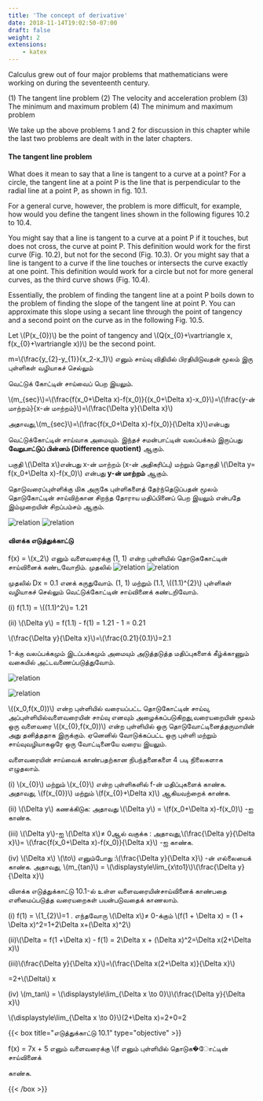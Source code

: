 ```yaml
---
title: 'The concept of derivative'
date: 2018-11-14T19:02:50-07:00
draft: false
weight: 2
extensions:
    - katex
---
```



Calculus grew out of four major problems that mathematicians were working on during the
seventeenth century.

(1) The tangent line problem
(2) The velocity and acceleration problem
(3) The minimum and maximum problem
(4) The minimum and maximum problem


We take up the above problems 1 and 2 for discussion in this chapter while the last two problems
are dealt with in the later chapters.


#### The tangent line problem
What does it mean to say that a line is tangent to a curve at a point? For a circle, the tangent line
at a point P is the line that is perpendicular to the radial line at a point P, as shown in fig. 10.1.

For a general curve, however, the problem is more difficult, for example, how would you define the tangent lines shown in the following figures 10.2 to 10.4.

You might say that a line is tangent to a curve at a point P if it touches, but does not cross, the curve at point P. This definition would work for the first curve (Fig. 10.2), but not for the second (Fig. 10.3). Or you might say that a line is tangent to a curve if the line touches or intersects the curve exactly at one point. This definition would work for a circle but not for more general curves, as the third curve shows (Fig. 10.4).

Essentially, the problem of finding the tangent line at a point P boils down to the problem of finding the slope of the tangent line at point P. You can approximate this slope using a secant line through the point of tangency and a second point on the curve as in the following Fig. 10.5.

Let \\(P(x_{0})\\) be the point of tangency and \\(Q(x_{0}+\vartriangle x, f(x_{0}+\vartriangle x))\\) be the second point. 

m=\\(\frac{y_{2}-y_{1}}{x_2-x_1}\\) எனும் சாய்வு விதியில் பிரதியிடுவதன் மூலம் இரு புள்ளிகள் வழியாகச் செல்லும்

வெட்டுக் கோட்டின் சாய்வைப் பெற இயலும்.

\\(m_{sec}\\)=\\(\frac{f(x_0+\Delta x)-f(x_0)}{(x_0+\Delta x)-x_0}\\)=\\(\frac{y-ன் மாற்றம்}{x-ன் மாற்றம்}\\)=\\(\frac{\Delta y}{\Delta x}\\)

அதாவது,\\(m_{sec}\\)=\\(\frac{f(x_0+\Delta x)-f(x_0)}{\Delta x}\\)என்பது

வெட்டுக்கோட்டின் சாய்வாக அமையும்.
இந்தச் சமன்பாட்டின் வலப்பக்கம் இருப்பது **வேறுபாட்டுப்
பின்னம் (Difference quotient)** ஆகும்.

பகுதி \\(\Delta x\\)என்பது x-ன் மாற்றம் (x-ன் அதிகரிப்பு) மற்றும்
தொகுதி \\(\Delta y= f(x_0+\Delta x)-f(x_0)\\) என்பது **y-ன் மாற்றம்** ஆகும்.

தொடுவரைப்புள்ளிக்கு மிக அருகே புள்ளிகளைத் தேர்ந்தெடுப்பதன் மூலம் தொடுகோட்டின்
சாய்விற்கான சிறந்த தோராய மதிப்பினைப் பெற இயலும் என்பதே இம்முறையின் சிறப்பம்சம் ஆகும்.

![relation](/books/maths/part-2/differential-calculus-differentiability-and-methods-of-differentiation/1.png "relation")
![relation](/books/maths/part-2/differential-calculus-differentiability-and-methods-of-differentiation/2.png "relation")

#### விளக்க எடுத்துக்காட்டு 
f(x) = \\(x_2\\) எனும் வளைவரைக்கு (1, 1)
என்ற புள்ளியில் தொடுககோட்டின் சாய்வினைக்
கண்டவோறிம்.
முதலில்
![relation](/books/maths/part-2/differential-calculus-differentiability-and-methods-of-differentiation/3.png "relation")
![relation](/books/maths/part-2/differential-calculus-differentiability-and-methods-of-differentiation/3.png "relation")

முதலில் Dx = 0.1 எனக் கருதுவோம்.
(1, 1) மற்றும் (1.1, \\((1.1)^{2}\\) புள்ளிகள் வழியாகச்
செல்லும் வெட்டுக்கோட்டின் சாய்வினைக்
கண்டறிவோம்.

(i) f(1.1) = \\((1.1)^2\\)= 1.21

(ii) \\(\Delta y\\) = f(1.1) - f(1)
= 1.21 - 1 = 0.21

\\(\frac{\Delta y}{\Delta x}\\)=\\(\frac{0.21}{0.1}\\)=2.1

1-க்கு வலப்பக்கமும் இடப்பக்கமும் அமையும் அடுத்தடுத்த மதிப்புகளைக் கீழ்க்காணும்
வகையில் அட்டவணைப்படுத்துவோம்.

![relation](/books/maths/part-2/differential-calculus-differentiability-and-methods-of-differentiation/4.png "relation")

![relation](/books/maths/part-2/differential-calculus-differentiability-and-methods-of-differentiation/5.png "relation")

\\((x_0,f(x_0))\\) என்ற புள்ளியில் வரையப்பட்ட தொடுகோட்டின் சாய்வு, அப்புள்ளியில்வளைவரையின் சாய்வு எனவும் அழைக்கப்படுகிறது,வரையறையின் மூலம் ஒரு வளைவரை \\((x_{0},f(x_0))\\) என்ற புள்ளியில் ஒரு தொடுவோட்டினைத்தருமாயின் அது தனித்ததாக இருக்கும். ஏனெனில் வோடுக்கப்பட்ட ஒரு புள்ளி மற்றும் சாய்வுவழியாகஒரே ஒரு வோட்டினையே வரைய இயலும்.

வளைவரையின் சாய்வைக் காண்பதற்கான நிபந்தனைகளை 4 படி நிலைகளாக எழுதலாம்.

(i) \\(x_{0}\\) மற்றும்  \\(x_{0}\\) என்ற புள்ளிகளில் f-ன் மதிப்புகளைக் காண்க. அதாவது, \\(f(x_{0})\\) மற்றும் \\(f(x_{0}+\Delta x)\\) ஆகியவற்றைக் காண்க.

(ii) \\(\Delta y\\) கணக்கிடுக: அதாவது \\(\Delta y\\) = \\(f(x_0+\Delta x)-f(x_0)\\) -ஐ காண்க.

(iii) \\(\Delta y\\)-ஐ \\(\Delta x\\)≠ 0ஆல் வகுக்க : அதாவது,\\(\frac{\Delta y}{\Delta x}\\)=
\\(\frac{f(x_0+\Delta x)-f(x_0)}{\Delta x}\\) -ஐ காண்க.

(iv) \\(\Delta x\\) \\(\to\\) எனும்போது :\\(\frac{\Delta y}{\Delta x}\\) -ன் எல்லையைக் காண்க. அதாவது, \\(m_{tan}\\) = \\(\displaystyle\lim_{x\to1}\\)\\(\frac{\Delta y}{\Delta x}\\)

விளக்க எடுத்துக்காட்டு 10.1-ல் உள்ள வளைவரையின்சாய்வினைக் காண்பதை எளிமைப்படுத்த
வரையறைகள் பயன்படுவதைக் காணலாம்.

(i) f(1) = \\(1_{2}\\)=1 .
எந்தவோரு \\(\Delta x\\)≠ 0-க்கும் \\(f(1 + \Delta x) = (1 + \Delta x)^2=1+2\Delta x+(\Delta x)^2\\)

(ii)\\(\Delta  = f(1 +\Delta x) - f(1) = 2\Delta x + (\Delta x)^2=\Delta x(2+\Delta x)\\)


(iii)\\(\frac{\Delta y}{\Delta x}\\)=\\(\frac{\Delta x(2+\Delta x)}{\Delta x}\\)

=2+\\(\Delta\\) x

(iv) \\(m_tan\\) = \\(\displaystyle\lim_{\Delta x \to 0}\\)\\(\frac{\Delta y}{\Delta x}\\)

\\(\displaystyle\lim_{\Delta x \to 0}\\)(2+\Delta x)=2+0=2


{{< box title="எடுத்துக்காட்டு 10.1" type="objective" >}}

f(x) = 7x + 5 எனும் வளைவரைக்கு \\(f எனும் புள்ளியில் தொடுக�ோட்டின் சாய்வினைக்

காண்க.









{{< /box >}}